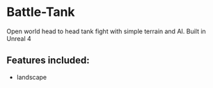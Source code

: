 # Battle-Tank
Open world head to head tank fight with simple terrain and AI. Built in Unreal 4


## Features included:
* landscape
